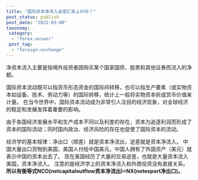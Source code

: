 ```yaml
---
title: "国际资本净流入会使汇率上升吗？"
post_status: publish
post_date: "2022-03-08"
taxonomy:
 category: 
  - "forex-answer"
 post_tag: 
  - "foreign-exchange"
---
```


净资本流入主要是指境外投资者因购买某个国家国债、股票和其他证券而流入的净额。

国际资本流动既可以指货币形态资金的国际间转移，也可以指生产要素（或实物资本如设备、技术、劳动力等）的国际转移，统计上一般将实物资本折成货币价值来计量。 在当今世界中，国际资本流动成为非常引人注目的经济现象，对全球经济的稳定和发展发挥着重要的影响。

由于各国经济发展水平和生产成本不同以及利差的存在，资本为追逐利润而形成了资本的国际流动；同时国内政治、经济风险的存在也促使了国际资本的流动。

经济学的基本规律：净出口（顺差）就是资本净流出，逆差就是资本净流入。 中国大量出口货物到美国，美国人付给中国美元，中国人拥有了外国资产（美元）就表示中国的资本出去了。 现在美国经历了大量的交易逆差，也就是大量资本流入美国，资本净流入。 注意的是经济学上的资本净流入和外商投资没有直接关系。 **所以有衡等式NCO(netcapitaloutflow资本净流出)=NX(netexport净出口)。**
